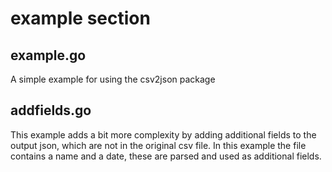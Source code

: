 # example section
## example.go 
A simple example for using the csv2json package
## addfields.go 
This example adds a bit more complexity by adding additional fields to the output json, which are not in the original csv file.
In this example the file contains a name and a date, these are parsed and used as additional fields.
